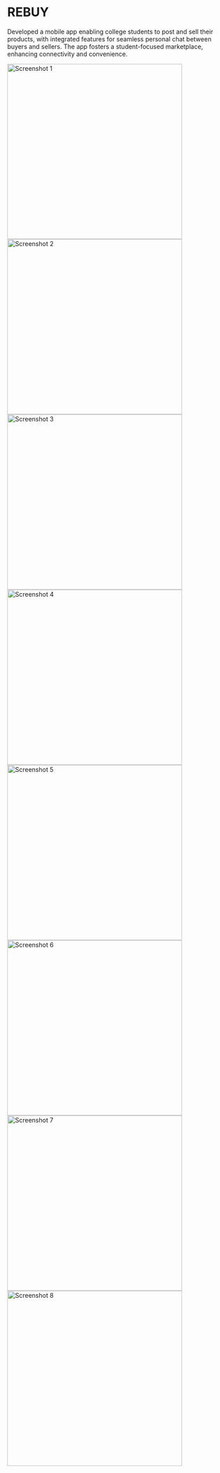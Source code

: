 # REBUY 

Developed a mobile app enabling college students to post and sell their products, with integrated features for
seamless personal chat between buyers and sellers. The app fosters a student-focused marketplace, enhancing
connectivity and convenience.

<img src="https://github.com/user-attachments/assets/63815fad-da54-44e9-a2e1-38851c065ab9" alt="Screenshot 1" width="400">
<img src="https://github.com/user-attachments/assets/6552b2c8-8962-490b-85b4-a94c8a5b2f71" alt="Screenshot 2" width="400">
<img src="https://github.com/user-attachments/assets/8ccc367d-a036-4bdd-ba7b-5b78b5668a82" alt="Screenshot 3" width="400">
<img src="https://github.com/user-attachments/assets/89792d83-4ca2-4d8a-a81a-3039f856f727" alt="Screenshot 4" width="400">
<img src="https://github.com/user-attachments/assets/0bab77aa-7d53-4a42-86a3-160116b99fb1" alt="Screenshot 5" width="400">
<img src="https://github.com/user-attachments/assets/78fd9cba-8713-4b39-8e26-85808fe7127d" alt="Screenshot 6" width="400">
<img src="https://github.com/user-attachments/assets/d1d59188-c0d0-462c-913e-4e3e14cc3bea" alt="Screenshot 7" width="400">
<img src="https://github.com/user-attachments/assets/6dfc56d9-c7d5-4413-b360-80b8aec8072b" alt="Screenshot 8" width="400">
